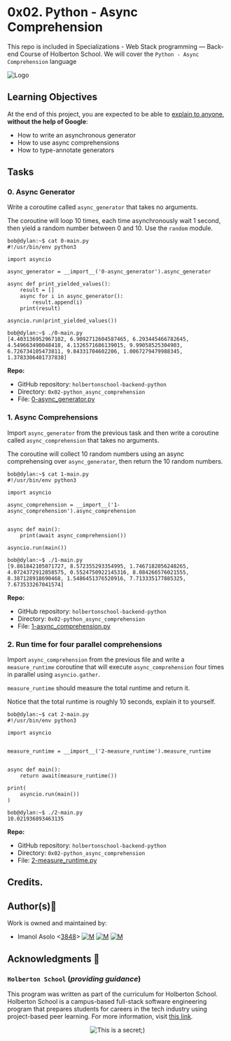 0x02. Python - Async Comprehension
==================================

This repo is included in Specializations - Web Stack programming ― Back-end Course of Holberton School. We will cover the `Python - Async Comprehension` language

![Logo](https://www.howtogeek.com/wp-content/uploads/2021/05/laptop-with-terminal-big.png?height=200p&trim=2,2,2,50)

Learning Objectives
-------------------

At the end of this project, you are expected to be able to [explain to anyone](https://intranet.hbtn.io/rltoken/JRP7eBbJ167jvXfjr3HafA "explain to anyone"), **without the help of Google**:

*   How to write an asynchronous generator
*   How to use async comprehensions
*   How to type-annotate generators

Tasks
-----

### 0\. Async Generator

Write a coroutine called `async_generator` that takes no arguments.

The coroutine will loop 10 times, each time asynchronously wait 1 second, then yield a random number between 0 and 10. Use the `random` module.

    bob@dylan:~$ cat 0-main.py
    #!/usr/bin/env python3
    
    import asyncio
    
    async_generator = __import__('0-async_generator').async_generator
    
    async def print_yielded_values():
        result = []
        async for i in async_generator():
            result.append(i)
        print(result)
    
    asyncio.run(print_yielded_values())
    
    bob@dylan:~$ ./0-main.py
    [4.403136952967102, 6.9092712604587465, 6.293445466782645, 4.549663490048418, 4.1326571686139015, 9.99058525304903, 6.726734105473811, 9.84331704602206, 1.0067279479988345, 1.3783306401737838]
    

**Repo:**

*   GitHub repository: `holbertonschool-backend-python`
*   Directory: `0x02-python_async_comprehension`
*   File: [0-async_generator.py]()

### 1\. Async Comprehensions

Import `async_generator` from the previous task and then write a coroutine called `async_comprehension` that takes no arguments.

The coroutine will collect 10 random numbers using an async comprehensing over `async_generator`, then return the 10 random numbers.

    bob@dylan:~$ cat 1-main.py
    #!/usr/bin/env python3
    
    import asyncio
    
    async_comprehension = __import__('1-async_comprehension').async_comprehension
    
    
    async def main():
        print(await async_comprehension())
    
    asyncio.run(main())
    
    bob@dylan:~$ ./1-main.py
    [9.861842105071727, 8.572355293354995, 1.7467182056248265, 4.0724372912858575, 0.5524750922145316, 8.084266576021555, 8.387128918690468, 1.5486451376520916, 7.713335177885325, 7.673533267041574]
    
    

**Repo:**

*   GitHub repository: `holbertonschool-backend-python`
*   Directory: `0x02-python_async_comprehension`
*   File: [1-async_comprehension.py]()

### 2\. Run time for four parallel comprehensions

Import `async_comprehension` from the previous file and write a `measure_runtime` coroutine that will execute `async_comprehension` four times in parallel using `asyncio.gather`.

`measure_runtime` should measure the total runtime and return it.

Notice that the total runtime is roughly 10 seconds, explain it to yourself.

    bob@dylan:~$ cat 2-main.py
    #!/usr/bin/env python3
    
    import asyncio
    
    
    measure_runtime = __import__('2-measure_runtime').measure_runtime
    
    
    async def main():
        return await(measure_runtime())
    
    print(
        asyncio.run(main())
    )
    
    bob@dylan:~$ ./2-main.py
    10.021936893463135
    
    

**Repo:**

*   GitHub repository: `holbertonschool-backend-python`
*   Directory: `0x02-python_async_comprehension`
*   File: [2-measure_runtime.py]()

## Credits.

## Author(s):blue_book:

Work is owned and maintained by:
* Imanol Asolo <[3848](mailto:3848@holbertonschool.com)> [![M](https://upload.wikimedia.org/wikipedia/commons/thumb/9/91/Octicons-mark-github.svg/25px-Octicons-mark-github.svg.png)](https://github.com/Imanolasolo) [![M](https://upload.wikimedia.org/wikipedia/fr/thumb/c/c8/Twitter_Bird.svg/25px-Twitter_Bird.svg.png)](https://twitter.com/jjusturi) [![M](https://upload.wikimedia.org/wikipedia/commons/thumb/c/ca/LinkedIn_logo_initials.png/25px-LinkedIn_logo_initials.png)](https://www.linkedin.com/in/imanol-asolo-5ba9b42a/)


## Acknowledgments :mega: 

### **`Holberton School`** (*providing guidance*)
This program was written as part of the curriculum for Holberton School.
Holberton School is a campus-based full-stack software engineering program
that prepares students for careers in the tech industry using project-based
peer learning. For more information, visit [this link](https://www.holbertonschool.com/).
<p align="center">
	<img src="https://assets.website-files.com/6105315644a26f77912a1ada/610540e8b4cd6969794fe673_Holberton_School_logo-04-04.svg" alt="This is a secret;)">
</p>
